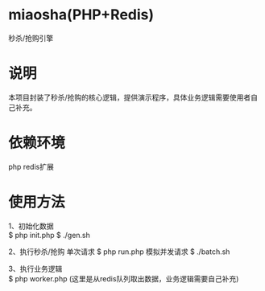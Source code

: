 # miaosha(PHP+Redis<watch>)
秒杀/抢购引擎

# 说明
本项目封装了秒杀/抢购的核心逻辑，提供演示程序，具体业务逻辑需要使用者自己补充。

# 依赖环境
php redis扩展

# 使用方法
1、初始化数据  
$ php init.php
$ ./gen.sh

2、执行秒杀/抢购 
单次请求
$ php run.php
模拟并发请求
$ ./batch.sh

3、执行业务逻辑  
$ php worker.php
(这里是从redis队列取出数据，业务逻辑需要自己补充)